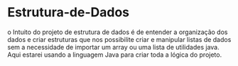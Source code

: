 # Estrutura-de-Dados
 o Intuito do projeto de estrutura de dados é de entender a organização dos dados e criar estruturas que nos possibilite criar e manipular listas de dados sem a necessidade de importar um array ou uma lista de utilidades java. Aqui estarei usando a linguagem Java para criar toda a lógica do projeto.
